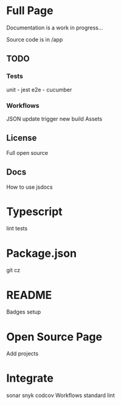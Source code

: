 # Full Page

Documentation is a work in progress...

Source code is in /app

## TODO

### Tests

unit - jest
e2e - cucumber

### Workflows

JSON update trigger new build
Assets

## License
Full open source

## Docs
How to use
jsdocs

# Typescript
lint
tests

# Package.json
git cz

# README
Badges
setup

# Open Source Page
Add projects

# Integrate
sonar
snyk
codcov
Workflows
standard lint
